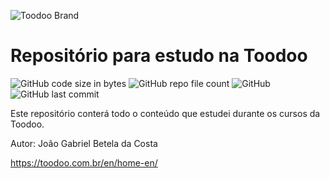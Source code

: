 ![Toodoo Brand](https://i.imgur.com/CYuX7Fz.png)
# Repositório para estudo na Toodoo
![GitHub code size in bytes](https://img.shields.io/github/languages/code-size/GabrielAtlas/toodoo-blastoff?style=for-the-badge)
![GitHub repo file count](https://img.shields.io/github/directory-file-count/GabrielAtlas/toodoo-blastoff?style=for-the-badge)
![GitHub](https://img.shields.io/github/license/GabrielAtlas/toodoo-blastoff?style=for-the-badge)
![GitHub last commit](https://img.shields.io/github/last-commit/GabrielAtlas/toodoo-blastoff?style=for-the-badge)

Este repositório conterá todo o conteúdo que estudei durante os cursos da Toodoo.

Autor: João Gabriel Betela da Costa

https://toodoo.com.br/en/home-en/
